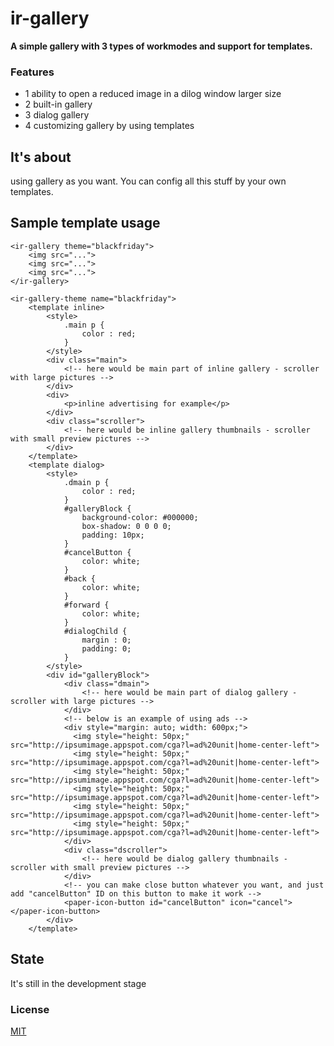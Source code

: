 # ir-gallery

**A simple gallery with 3 types of workmodes and support for templates.**

### Features

- 1 ability to open a reduced image in a dilog window larger size
- 2 built-in gallery
- 3 dialog gallery
- 4 customizing gallery by using templates

## It's about

using gallery as you want. You can config all this stuff by your own templates.

## Sample template usage

	<ir-gallery theme="blackfriday">
		<img src="...">
		<img src="...">
		<img src="...">
	</ir-gallery>

	<ir-gallery-theme name="blackfriday"> 
		<template inline> 
		    <style>
		    	.main p {
		    	 	color : red; 
		    	}
		    </style> 
		    <div class="main">
		    	<!-- here would be main part of inline gallery - scroller with large pictures -->
		    </div> 
		    <div>
		    	<p>inline advertising for example</p>
		    </div> 
		    <div class="scroller">
		    	<!-- here would be inline gallery thumbnails - scroller with small preview pictures -->
		    </div> 
	    </template> 
	    <template dialog> 
		    <style>
		    	.dmain p {
	    			color : red; 
	    		} 
	    		#galleryBlock { 
	    			background-color: #000000;
	    			box-shadow: 0 0 0 0; 
	    			padding: 10px;
    			}
		    	#cancelButton {
	    	 		color: white; 
	    	 	} 
		    	#back { 
		    	 	color: white; 
	    	 	}
	    	 	#forward { 
	    	 	 	color: white; 
	    	 	}
		    	#dialogChild {
		    		margin : 0;
		    		padding: 0; 
		    	}
		    </style> 
		    <div id="galleryBlock"> 
			    <div class="dmain">
			    	<!-- here would be main part of dialog gallery - scroller with large pictures -->
			    </div>
			    <!-- below is an example of using ads --> 
			    <div style="margin: auto; width: 600px;">
			      <img style="height: 50px;" src="http://ipsumimage.appspot.com/cga?l=ad%20unit|home-center-left">
			      <img style="height: 50px;" src="http://ipsumimage.appspot.com/cga?l=ad%20unit|home-center-left">
			      <img style="height: 50px;" src="http://ipsumimage.appspot.com/cga?l=ad%20unit|home-center-left">
			      <img style="height: 50px;" src="http://ipsumimage.appspot.com/cga?l=ad%20unit|home-center-left">
			      <img style="height: 50px;" src="http://ipsumimage.appspot.com/cga?l=ad%20unit|home-center-left">
			      <img style="height: 50px;" src="http://ipsumimage.appspot.com/cga?l=ad%20unit|home-center-left">
			    </div> 
			    <div class="dscroller">
			    	<!-- here would be dialog gallery thumbnails - scroller with small preview pictures -->
			    </div>
		    	<!-- you can make close button whatever you want, and just add "cancelButton" ID on this button to make it work --> 
			    <paper-icon-button id="cancelButton" icon="cancel"></paper-icon-button> 
		    </div> 
	    </template>
  </ir-gallery-theme>

## State

It's still in the development stage

### License
[MIT](http://opensource.org/licenses/MIT) 